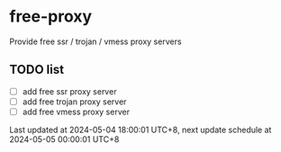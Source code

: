 
# free-proxy
Provide free ssr / trojan / vmess proxy servers


## TODO list
- [ ] add free ssr proxy server
- [ ] add free trojan proxy server
- [ ] add free vmess proxy server

Last updated at 2024-05-04 18:00:01 UTC+8, next update schedule at 2024-05-05 00:00:01 UTC+8


